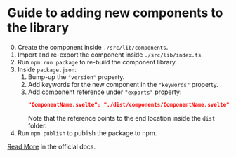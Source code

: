 # Guide to adding new components to the library

0. Create the component inside `./src/lib/components`.
1. Import and re-export the component inside `./src/lib/index.ts`.
2. Run `npm run package` to re-build the component library.
3. Inside `package.json`:
   1. Bump-up the `"version"` property.
   1. Add keywords for the new component in the `"keywords"` property.
   1. Add component reference under `"exports"` property:
      ```json
      "ComponentName.svelte": "./dist/components/ComponentName.svelte"
      ```
      Note that the reference points to the end location inside the `dist` folder.
4. Run `npm publish` to publish the package to npm.

[Read More](https://kit.svelte.dev/docs/packaging) in the official docs.
